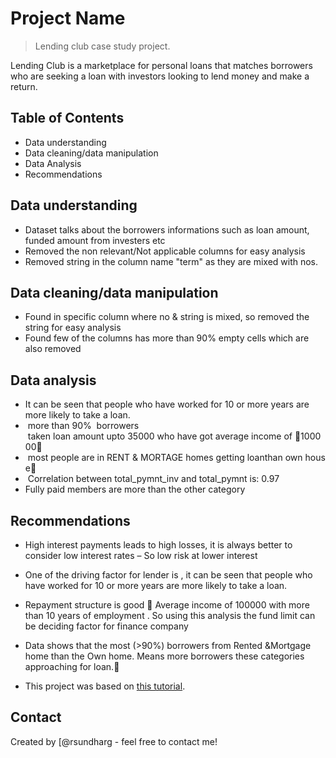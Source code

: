 # Project Name
> Lending club case study project.

Lending Club is a marketplace for personal loans that matches borrowers who are seeking a loan with investors looking to lend money and make a return. 


## Table of Contents
* Data understanding 
* Data cleaning/data manipulation
* Data Analysis
* Recommendations



## Data understanding

- Dataset talks about the borrowers informations such as loan amount, funded amount from investers etc
- Removed the non relevant/Not applicable columns for easy analysis
- Removed string in the column name "term" as they are mixed with nos.


<!-- You don't have to answer all the questions - just the ones relevant to your project. -->

## Data cleaning/data manipulation
- Found in specific column where no & string is mixed, so removed the string for easy analysis
- Found few of the columns has more than 90% empty cells which are also removed

 

<!-- You don't have to answer all the questions - just the ones relevant to your project. -->


## Data analysis
-  It can be seen that people who have worked for 10 or more years are more likely to take a loan.
-  more than 90%  borrowers  taken loan amount upto 35000 who have got average income of 100000
-  most people are in RENT & MORTAGE homes getting loanthan own house
-  Correlation between total_pymnt_inv and total_pymnt is: 0.97
-  Fully paid members are more than the other category

<!-- As the libraries versions keep on changing, it is recommended to mention the version of library used in this project -->

## Recommendations

- High interest payments leads to high losses,  it is always better to consider low interest rates – So low risk at lower interest
- One of the driving factor for lender is , it can be seen that people who have worked for 10 or more years are more likely to take a loan. 
- Repayment structure is good  Average income of 100000 with more than 10 years of employment . So using this analysis the fund limit  can be  deciding factor for      finance company
- Data shows that the most (>90%) borrowers from Rented &Mortgage home than the Own home. Means more borrowers these categories approaching for loan.




- This project was based on [this tutorial](https://www.example.com).


## Contact
Created by [@rsundharg -  feel free to contact me!


<!-- Optional -->
<!-- ## License -->
<!-- This project is open source and available under the [... License](). -->

<!-- You don't have to include all sections - just the one's relevant to your project -->
